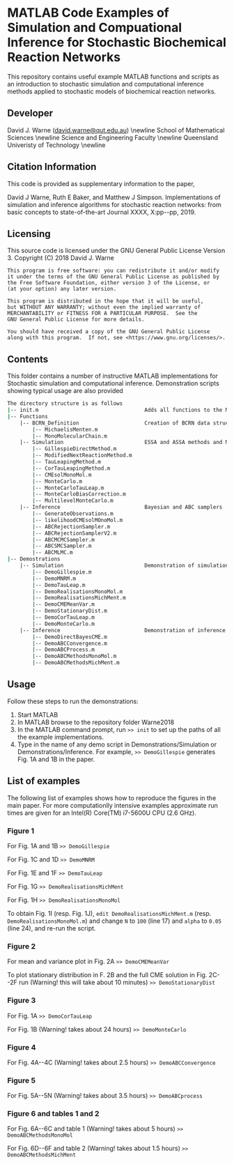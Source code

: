 # MATLAB Code Examples of Simulation and Compuational Inference for Stochastic Biochemical Reaction Networks

This repository contains useful example MATLAB functions and scripts as an introduction to 
stochastic simulation and computational inference methods applied to stochastic models of biochemical reaction networks.

## Developer

David J. Warne (david.warne@qut.edu.au) \newline
                School of Mathematical Sciences \newline
                Science and Engineering Faculty \newline
                Queensland Univeristy of Technology \newline

## Citation Information

This code is provided as supplementary information to the paper,

David J Warne, Ruth E Baker, and Matthew J Simpson. Implementations of simulation 
and inference algorithms for stochastic reaction networks: from basic concepts 
to state-of-the-art Journal XXXX, X:pp--pp, 2019. 

## Licensing
This source code is licensed under the GNU General Public License Version 3.
Copyright (C) 2018 David J. Warne

    This program is free software: you can redistribute it and/or modify
    it under the terms of the GNU General Public License as published by
    the Free Software Foundation, either version 3 of the License, or
    (at your option) any later version.

    This program is distributed in the hope that it will be useful,
    but WITHOUT ANY WARRANTY; without even the implied warranty of
    MERCHANTABILITY or FITNESS FOR A PARTICULAR PURPOSE.  See the
    GNU General Public License for more details.

    You should have received a copy of the GNU General Public License
    along with this program.  If not, see <https://www.gnu.org/licenses/>.

## Contents

This folder contains a number of instructive MATLAB implementations 
for Stochastic simulation and computational inference. Demonstration scripts
showing typical usage are also provided
```bash
The directory structure is as follows
|-- init.m                                  Adds all functions to the MATLAB Path
|-- Functions
    |-- BCRN_Definition                     Creation of BCRN data structures
        |-- MichaelisMenten.m
        |-- MonoMolecularChain.m
    |-- Simulation                          ESSA and ASSA methods and Monte Carlo
        |-- GillespieDirectMethod.m
        |-- ModifiedNextReactionMethod.m
        |-- TauLeapingMethod.m
        |-- CorTauLeapingMethod.m
        |-- CMEsolMonoMol.m
        |-- MonteCarlo.m
        |-- MonteCarloTauLeap.m
        |-- MonteCarloBiasCorrection.m
        |-- MultilevelMonteCarlo.m
    |-- Inference                           Bayesian and ABC samplers
        |-- GenerateObservations.m
        |-- likelihoodCMEsolMOnoMol.m
        |-- ABCRejectionSampler.m
        |-- ABCRejectionSamplerV2.m
        |-- ABCMCMCSampler.m
        |-- ABCSMCSampler.m
        |-- ABCMLMC.m
|-- Demostrations
    |-- Simulation                          Demonstration of simulation algorithms
        |-- DemoGillespie.m
        |-- DemoMNRM.m
        |-- DemoTauLeap.m
        |-- DemoRealisationsMonoMol.m
        |-- DemoRealisationsMichMent.m
        |-- DemoCMEMeanVar.m
        |-- DemoStationaryDist.m
        |-- DemoCorTauLeap.m
        |-- DemoMonteCarlo.m
    |-- Inference                           Demonstration of inference algorithms
        |-- DemoDirectBayesCME.m
        |-- DemoABCConvergence.m
        |-- DemoABCProcess.m
        |-- DemoABCMethodsMonoMol.m
        |-- DemoABCMethodsMichMent.m
```
## Usage

Follow these steps to run the demonstrations:

1. Start MATLAB
2. In MATLAB browse to the repository folder Warne2018
3. In the MATLAB command prompt, run 
   `>> init` 
   to set up the paths of all the example implementations.
4. Type in the name of any demo script in Demonstrations/Simulation 
   or Demonstrations/Inference. For example,
   `>> DemoGillespie` 
   generates Fig. 1A and 1B in the paper.

## List of examples

The following list of examples shows how to reproduce the figures in the main paper. For more computationlly intensive examples approximate run times are given for an Intel(R) Core(TM) i7-5600U CPU (2.6 GHz).

### Figure 1

For Fig. 1A and 1B
`>> DemoGillespie`

For Fig. 1C and 1D
`>> DemoMNRM`

For Fig. 1E and 1F
`>> DemoTauLeap`

For Fig. 1G
`>> DemoRealisationsMichMent`

For Fig. 1H
`>> DemoRealisationsMonoMol`

To obtain Fig. 1I (resp. Fig. 1J), `edit DemoRealisationsMichMent.m` 
(resp. `DemoRealisationsMonoMol.m`) and change 
`N` to `100` (line 17) and `alpha` to `0.05` (line 24), and re-run the script.

### Figure 2

For mean and variance plot in Fig. 2A 
`>> DemoCMEMeanVar`

To plot stationary distribution in F. 2B and the full CME solution
in Fig. 2C--2F run (Warning! this will take about 10 minutes)
`>> DemoStationaryDist`

### Figure 3

For Fig. 1A
`>> DemoCorTauLeap`

For Fig. 1B (Warning! takes about 24 hours)
`>> DemoMonteCarlo`

### Figure 4

For Fig. 4A--4C (Warning! takes about 2.5 hours)
`>> DemoABCConvergence`

### Figure 5

For Fig. 5A--5N (Warning! takes about 3.5 hours)
`>> DemoABCprocess`

### Figure 6 and tables 1 and 2

For Fig. 6A--6C and table 1 (Warning! takes about 5 hours) 
`>> DemoABCMethodsMonoMol`

For Fig. 6D--6F and table 2 (Warning! takes about 1.5 hours)
`>> DemoABCMethodsMichMent`
